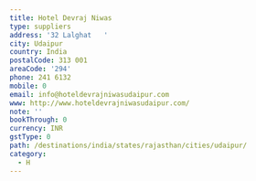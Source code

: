 ```yaml
---
title: Hotel Devraj Niwas
type: suppliers
address: '32 Lalghat   '
city: Udaipur
country: India
postalCode: 313 001
areaCode: '294'
phone: 241 6132
mobile: 0
email: info@hoteldevrajniwasudaipur.com
www: http://www.hoteldevrajniwasudaipur.com/
note: ''
bookThrough: 0
currency: INR
gstType: 0
path: /destinations/india/states/rajasthan/cities/udaipur/
category:
  - H
---
```


